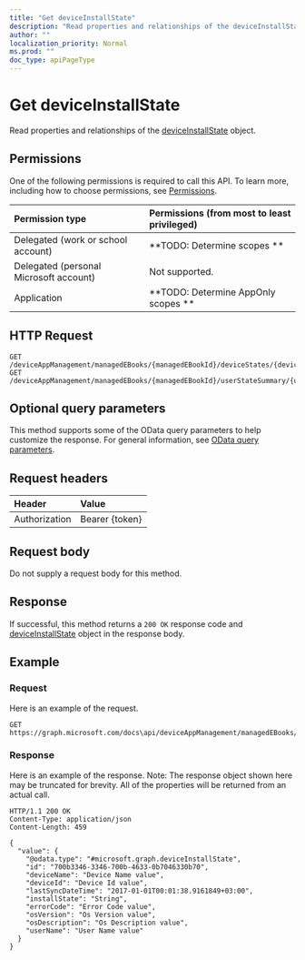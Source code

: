 ```yaml
---
title: "Get deviceInstallState"
description: "Read properties and relationships of the deviceInstallState object."
author: ""
localization_priority: Normal
ms.prod: ""
doc_type: apiPageType
---
```


# Get deviceInstallState

Read properties and relationships of the [deviceInstallState](../resources/deviceinstallstate.md) object.

## Permissions
One of the following permissions is required to call this API. To learn more, including how to choose permissions, see [Permissions](/concepts/permissions-reference.md).

|Permission type|Permissions (from most to least privileged)|
|:---|:---|
|Delegated (work or school account)|**TODO: Determine scopes **|
|Delegated (personal Microsoft account)|Not supported.|
|Application|**TODO: Determine AppOnly scopes **|

## HTTP Request
<!-- {
  "blockType": "ignored"
}
-->
``` http
GET /deviceAppManagement/managedEBooks/{managedEBookId}/deviceStates/{deviceInstallStateId}
GET /deviceAppManagement/managedEBooks/{managedEBookId}/userStateSummary/{userInstallStateSummaryId}/deviceStates/{deviceInstallStateId}
```

## Optional query parameters
This method supports some of the OData query parameters to help customize the response. For general information, see [OData query parameters](/graph/query-parameters).

## Request headers
|Header|Value|
|:---|:---|
|Authorization|Bearer {token}|

## Request body
Do not supply a request body for this method.

## Response
If successful, this method returns a `200 OK` response code and [deviceInstallState](../resources/deviceinstallstate.md) object in the response body.

## Example

### Request
Here is an example of the request.
<!-- {
  "blockType": "request",
  "name": "get_deviceinstallstate"
}
-->
``` http
GET https://graph.microsoft.com/docs\api/deviceAppManagement/managedEBooks/{managedEBookId}/deviceStates/{deviceInstallStateId}
```

### Response
Here is an example of the response. Note: The response object shown here may be truncated for brevity. All of the properties will be returned from an actual call.
<!-- {
  "blockType": "response",
  "truncated": true,
  "@odata.type": "microsoft.graph.deviceInstallState"
}
-->
``` http
HTTP/1.1 200 OK
Content-Type: application/json
Content-Length: 459

{
  "value": {
    "@odata.type": "#microsoft.graph.deviceInstallState",
    "id": "700b3346-3346-700b-4633-0b7046330b70",
    "deviceName": "Device Name value",
    "deviceId": "Device Id value",
    "lastSyncDateTime": "2017-01-01T00:01:38.9161849+03:00",
    "installState": "String",
    "errorCode": "Error Code value",
    "osVersion": "Os Version value",
    "osDescription": "Os Description value",
    "userName": "User Name value"
  }
}
```

